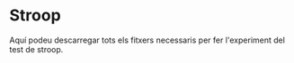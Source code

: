# Stroop

Aquí podeu descarregar tots els fitxers necessaris per fer l'experiment del test de stroop.
